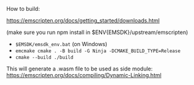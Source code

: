 How to build:

https://emscripten.org/docs/getting_started/downloads.html

(make sure you run npm install in $ENV{EMSDK}/upstream/emscripten)

- `$EMSDK/emsdk_env.bat` (on Windows)
- `emcmake cmake . -B build -G Ninja -DCMAKE_BUILD_TYPE=Release`
- `cmake --build ./build`

This will generate a .wasm file to be used as side module: https://emscripten.org/docs/compiling/Dynamic-Linking.html